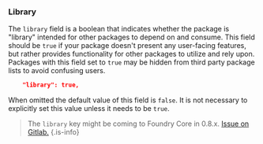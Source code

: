 ### Library
The `library` field is a boolean that indicates whether the package is "library" intended for other packages to 
depend on and consume. This field should be `true` if your package doesn't present any user-facing features, but 
rather provides functionality for other packages to utilize and rely upon. Packages with this field set to `true` 
may be hidden from third party package lists to avoid confusing users.

```json
	"library": true,
```

When omitted the default value of this field is `false`. It is not necessary to explicitly set this value unless 
it needs to be `true`.

> The `library` key might be coming to Foundry Core in 0.8.x. 
> [Issue on Gitlab.](https://gitlab.com/foundrynet/foundryvtt/-/issues/4129) {.is-info}
